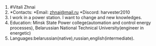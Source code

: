 1. #Vitali Zhnai
2. *Contacts: 
    *Email: zhnai@mail.ru
    *Discord: harvester2010
3. I work in a power station. І want to change and new knowledges.
4. Education: Minsk State Power college(automation and control energy processes),
Belarussian National Technical University(engineer in energetic)
5. Languages:belarussian(native),russian,english(intermediate).
